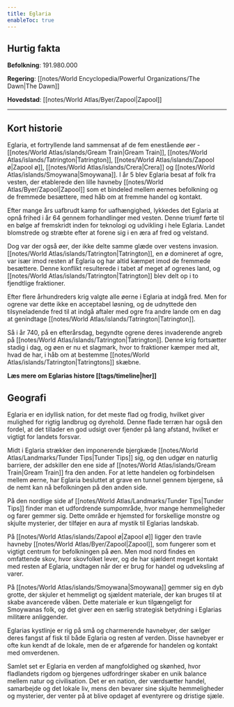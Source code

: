 ```yaml
---
title: Eglaria
enableToc: true
---
```

## Hurtig fakta 
**Befolkning**: 191.980.000

**Regering**: [[notes/World Encyclopedia/Powerful Organizations/The Dawn|The Dawn]]

**Hovedstad**: [[notes/World Atlas/Byer/Zapool|Zapool]]

---
## Kort historie 
Eglaria, et fortryllende land sammensat af de fem enestående øer - [[notes/World Atlas/islands/Gream Train|Gream Train]], [[notes/World Atlas/islands/Tatrington|Tatrington]], [[notes/World Atlas/islands/Zapool ø|Zapool ø]], [[notes/World Atlas/islands/Crera|Crera]] og [[notes/World Atlas/islands/Smoywana|Smoywana]]. I år 5 blev Eglaria besat af folk fra vesten, der etablerede den lille havneby [[notes/World Atlas/Byer/Zapool|Zapool]] som et bindeled mellem øernes befolkning og de fremmede besættere, med håb om at fremme handel og kontakt.

Efter mange års uafbrudt kamp for uafhængighed, lykkedes det Eglaria at opnå frihed i år 64 gennem forhandlinger med vesten. Denne triumf førte til en bølge af fremskridt inden for teknologi og udvikling i hele Eglaria. Landet blomstrede og stræbte efter at forene sig i en æra af fred og velstand.

Dog var der også øer, der ikke delte samme glæde over vestens invasion. [[notes/World Atlas/islands/Tatrington|Tatrington]], en ø domineret af ogre, var især imod resten af Eglaria og har altid kæmpet imod de fremmede besættere. Denne konflikt resulterede i tabet af meget af ogrenes land, og [[notes/World Atlas/islands/Tatrington|Tatrington]] blev delt op i to fjendtlige fraktioner.

Efter flere århundreders krig valgte alle øerne i Eglaria at indgå fred. Men for ogrene var dette ikke en acceptabel løsning, og de udnyttede den tilsyneladende fred til at indgå aftaler med ogre fra andre lande om en dag at genindtage [[notes/World Atlas/islands/Tatrington|Tatrington]].

Så i år 740, på en efterårsdag, begyndte ogrene deres invaderende angreb på [[notes/World Atlas/islands/Tatrington|Tatrington]]. Denne krig fortsætter stadig i dag, og øen er nu et slagmark, hvor to fraktioner kæmper med alt, hvad de har, i håb om at bestemme [[notes/World Atlas/islands/Tatrington|Tatringtons]] skæbne.

**Læs mere om Eglarias histore [[tags/timeline|her]]**
## Geografi 
Eglaria er en idyllisk nation, for det meste flad og frodig, hvilket giver mulighed for rigtig landbrug og dyrehold. Denne flade terræn har også den fordel, at det tillader en god udsigt over fjender på lang afstand, hvilket er vigtigt for landets forsvar.

Midt i Eglaria strækker den imponerende bjergkæde [[notes/World Atlas/Landmarks/Tunder Tips|Tunder Tips]] sig, og den udgør en naturlig barriere, der adskiller den ene side af [[notes/World Atlas/islands/Gream Train|Gream Train]] fra den anden. For at lette handelen og forbindelsen mellem øerne, har Eglaria besluttet at grave en tunnel gennem bjergene, så de nemt kan nå befolkningen på den anden side.

På den nordlige side af [[notes/World Atlas/Landmarks/Tunder Tips|Tunder Tips]] finder man et udfordrende sumpområde, hvor mange hemmeligheder og farer gemmer sig. Dette område er hjemsted for forskellige monstre og skjulte mysterier, der tilføjer en aura af mystik til Eglarias landskab.

På [[notes/World Atlas/islands/Zapool ø|Zapool ø]] ligger den travle havneby [[notes/World Atlas/Byer/Zapool|Zapool]], som fungerer som et vigtigt centrum for befolkningen på øen. Men mod nord findes en omfattende skov, hvor skovfolket lever, og de har sjældent meget kontakt med resten af Eglaria, undtagen når der er brug for handel og udveksling af varer.

På [[notes/World Atlas/islands/Smoywana|Smoywana]] gemmer sig en dyb grotte, der skjuler et hemmeligt og sjældent materiale, der kan bruges til at skabe avancerede våben. Dette materiale er kun tilgængeligt for Smoywanas folk, og det giver øen en særlig strategisk betydning i Eglarias militære anliggender.

Eglarias kystlinje er rig på små og charmerende havnebyer, der sælger deres fangst af fisk til både Eglaria og resten af verden. Disse havnebyer er ofte kun kendt af de lokale, men de er afgørende for handelen og kontakt med omverdenen.

Samlet set er Eglaria en verden af mangfoldighed og skønhed, hvor fladlandets rigdom og bjergenes udfordringer skaber en unik balance mellem natur og civilisation. Det er en nation, der værdsætter handel, samarbejde og det lokale liv, mens den bevarer sine skjulte hemmeligheder og mysterier, der venter på at blive opdaget af eventyrere og dristige sjæle.